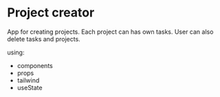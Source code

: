 # Project creator
App for creating projects. Each project can has own tasks. User can also delete tasks and projects. 

using: 
- components
- props
- tailwind
- useState
